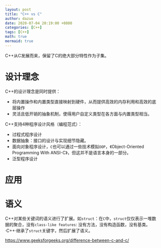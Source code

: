 ```yaml
---
layout: post
title: "C++ vs C"
author: dazuo
date: 2020-07-04 20:19:00 +0800
categories: [C++]
tags: [C++]
math: true
mermaid: true
---
```


C++从C发展而来，保留了C的绝大部分特性作为子集。

# **设计理念**

C++的设计理念是同时提供：
- 将内置操作和内置类型直接映射到硬件，从而提供高效的内存利用和高效的底层操作
- 灵活且低开销的抽象机制，使得用户自定义类型在各方面与内置类型相当。

C++支持4种程序设计风格（编程范式）：
- 过程式程序设计
- 数据抽象：接口的设计与实现细节隐藏。
- 面向对象程序设计，`C`也可以通过一些技术模拟`OOP`，《Object-Oriented Programming With ANSI-C》，但这并不是语言本身的一部分。
- 泛型程序设计


# **应用**

# **语义**
C++对某些关键词的语义进行了扩展。如`struct`：在`C`中，`struct`仅仅表示一堆数据的聚合，没有`class-like features`: 没有方法，没有构造函数，没有基类。·C++·继承了`struct`关键字，然后扩展了语义。

https://www.geeksforgeeks.org/difference-between-c-and-c/
